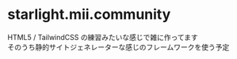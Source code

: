 # starlight.mii.community

HTML5 / TailwindCSS の練習みたいな感じで雑に作ってます<br>
そのうち静的サイトジェネレーターな感じのフレームワークを使う予定

